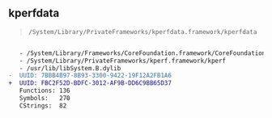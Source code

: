 ## kperfdata

> `/System/Library/PrivateFrameworks/kperfdata.framework/kperfdata`

```diff

   - /System/Library/Frameworks/CoreFoundation.framework/CoreFoundation
   - /System/Library/PrivateFrameworks/kperf.framework/kperf
   - /usr/lib/libSystem.B.dylib
-  UUID: 7BBB4B97-8B93-3300-9422-19F12A2FB1A6
+  UUID: FBC2F52D-BDFC-3012-AF9B-DD6C9BB65D37
   Functions: 136
   Symbols:   270
   CStrings:  82

```

